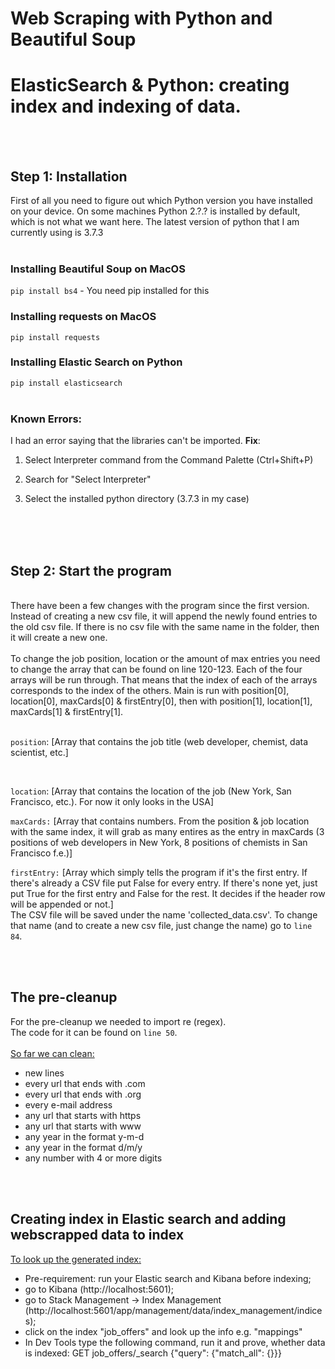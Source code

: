 # Web Scraping with Python and Beautiful Soup
# ElasticSearch & Python: creating index and indexing of data.
</br></br>
## Step 1: Installation
First of all you need to figure out which Python version you have installed on your device. On some machines Python 2.?.? is installed by default, which is not what we want here. The latest version of python that I am currently using is 3.7.3
</br></br>
### Installing Beautiful Soup on MacOS
`pip install bs4` - You need pip installed for this
### Installing requests on MacOS
`pip install requests`
### Installing Elastic Search on Python
`pip install elasticsearch`
</br></br>
### Known Errors:
I had an error saying that the libraries can't be imported. <b>Fix</b>:
1) Select Interpreter command from the Command Palette (Ctrl+Shift+P)

2) Search for "Select Interpreter"

3) Select the installed python directory (3.7.3 in my case)

</br></br></br>
## Step 2: Start the program
</br>
There have been a few changes with the program since the first version.</br>
Instead of creating a new csv file, it will append the newly found entries to the old csv file. If there is no csv file with the same name in the folder, then it will create a new one. 
</br></br>
To change the job position, location or the amount of max entries you need to change the array that can be found on line 120-123. Each of the four arrays will be run through. That means that the index of each of the arrays corresponds to the index of the others. Main is run with position[0], location[0], maxCards[0] & firstEntry[0], then with position[1], location[1], maxCards[1] & firstEntry[1]. 
</br></br>

`position`: [Array that contains the job title (web developer, chemist, data scientist, etc.]


</br>

`location`: [Array that contains the location of the job (New York, San Francisco, etc.). For now it only looks in the USA]
</br>

`maxCards:` [Array that contains numbers. From the position & job location with the same index, it will grab as many entires as the entry in maxCards (3 positions of web developers in New York, 8 positions of chemists in San Francisco f.e.)]
</br>

`firstEntry:` [Array which simply tells the program if it's the first entry. If there's already a CSV file put False for every entry. If there's none yet, just put True for the first entry and False for the rest. It decides if the header row will be appended or not.]
</br> The CSV file will be saved under the name 'collected_data.csv'. To change that name (and to create a new csv file, just change the name) go to `line 84`.

</br></br>
## The pre-cleanup </br>
For the pre-cleanup we needed to import re (regex).</br>
The code for it can be found on `line 50`. </br></br>
<u>So far we can clean:</u>
- new lines
- every url that ends with .com
- every url that ends with .org
- every e-mail address
- any url that starts with https
- any url that starts with www
- any year in the format y-m-d
- any year in the format d/m/y
- any number with 4 or more digits

</br></br>
## Creating index in Elastic search and adding webscrapped data to index</br>
<u>To look up the generated index:</u>
- Pre-requirement: run your Elastic search and Kibana before indexing;
- go to Kibana (http://localhost:5601);
- go to Stack Management -> Index Management (http://localhost:5601/app/management/data/index_management/indices);
- click on the index "job_offers" and look up the info e.g. "mappings"
- In Dev Tools type the following command, run it and prove, whether data is indexed: GET job_offers/_search {"query": {"match_all": {}}}